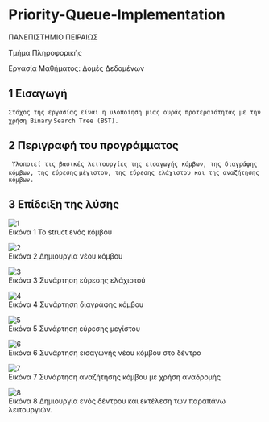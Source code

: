 # Priority-Queue-Implementation <br>
ΠΑΝΕΠΙΣΤΗΜΙΟ ΠΕΙΡΑΙΩΣ

Τμήμα Πληροφορικής

Εργασία Μαθήματος: Δομές Δεδομένων


## 1 Εισαγωγή

```Στόχος της εργασίας είναι η υλοποίηση μιας ουράς προτεραιότητας με την χρήση Binary```
```Search Tree (BST).```

## 2 Περιγραφή του προγράμματος

``` Υλοποιεί τις βασικές λειτουργίες της εισαγωγής κόμβων, της διαγράφης κόμβων, της εύρεσης```
 ```μέγιστου, της εύρεσης ελάχιστου και της αναζήτησης κόμβων.```

## 3 Επίδειξη της λύσης

![1](https://user-images.githubusercontent.com/52785685/101363975-b2c85000-38aa-11eb-99d3-b9f254666fff.png) <br>
  Εικόνα 1 Το struct ενός κόμβου

![2](https://user-images.githubusercontent.com/52785685/101364033-c70c4d00-38aa-11eb-9bc1-8f9756e8d50c.png)<br>
Εικόνα 2 Δημιουργία νέου κόμβου


![3](https://user-images.githubusercontent.com/52785685/101364040-ca9fd400-38aa-11eb-8f75-3bf9ac13abb0.png)<br>
Εικόνα 3 Συνάρτηση εύρεσης ελάχιστού

![4](https://user-images.githubusercontent.com/52785685/101364042-ca9fd400-38aa-11eb-8862-c9ccd239a575.png)<br>
Εικόνα 4 Συνάρτηση διαγράφης κόμβου

![5](https://user-images.githubusercontent.com/52785685/101364044-cb386a80-38aa-11eb-845f-0555b7d5c132.png)<br>
Εικόνα 5 Συνάρτηση εύρεσης μεγίστου

![6](https://user-images.githubusercontent.com/52785685/101364045-cb386a80-38aa-11eb-8f0f-acf0436e3949.png)<br>
Εικόνα 6 Συνάρτηση εισαγωγής νέου κόμβου στο δέντρο

![7](https://user-images.githubusercontent.com/52785685/101364046-cbd10100-38aa-11eb-9582-541b97a81339.png)<br>
Εικόνα 7 Συνάρτηση αναζήτησης κόμβου με χρήση αναδρομής

![8](https://user-images.githubusercontent.com/52785685/101364047-cbd10100-38aa-11eb-8a06-dcd3625f2fca.png)<br>
Εικόνα 8 Δημιουργία ενός δέντρου και εκτέλεση των παραπάνω λειτουργιών.

